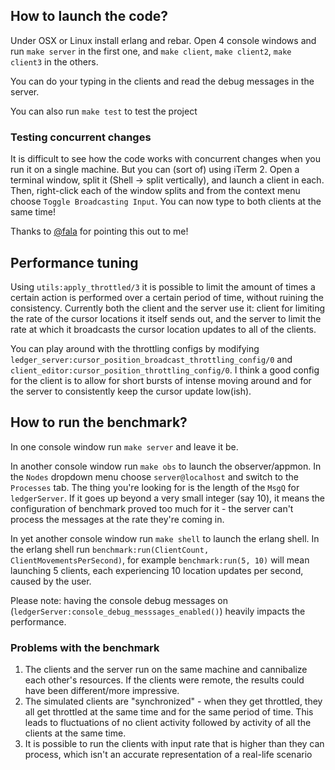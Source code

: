 ## How to launch the code?
Under OSX or Linux install erlang and rebar. Open 4 console windows and run `make server` in the first one, and `make client`, `make client2`, `make client3` in the others.

You can do your typing in the clients and read the debug messages in the server.

You can also run `make test` to test the project

### Testing concurrent changes
It is difficult to see how the code works with concurrent changes when you run it on a single machine. But you can (sort of) using iTerm 2. Open a terminal window, split it (Shell -> split vertically), and launch a client in each. Then, right-click each of the window splits and from the context menu choose `Toggle Broadcasting Input`. You can now type to both clients at the same time!

Thanks to [@fala](https://github.com/fala) for pointing this out to me!

## Performance tuning
Using `utils:apply_throttled/3` it is possible to limit the amount of times a certain action is performed over a certain period of time, without ruining the consistency. Currently both the client and the server use it: client for limiting the rate of the cursor locations it itself sends out, and the server to limit the rate at which it broadcasts the cursor location updates to all of the clients. 

You can play around with the throttling configs by modifying `ledger_server:cursor_position_broadcast_throttling_config/0` and `client_editor:cursor_position_throttling_config/0`. I think a good config for the client is to allow for short bursts of intense moving around and for the server to consistently keep the cursor update low(ish).

## How to run the benchmark?
In one console window run `make server` and leave it be.

In another console window run `make obs` to launch the observer/appmon. In the `Nodes` dropdown menu choose `server@localhost` and switch to the `Processes` tab. The thing you're looking for is the length of the `MsgQ` for `ledgerServer`. If it goes up beyond a very small integer (say 10), it means the configuration of benchmark proved too much for it - the server can't process the messages at the rate they're coming in.

In yet another console window run `make shell` to launch the erlang shell. In the erlang shell run `benchmark:run(ClientCount, ClientMovementsPerSecond)`, for example `benchmark:run(5, 10)` will mean launching 5 clients, each experiencing 10 location updates per second, caused by the user.

Please note: having the console debug messages on (`ledgerServer:console_debug_messsages_enabled()`) heavily impacts the performance.

### Problems with the benchmark
1. The clients and the server run on the same machine and cannibalize each other's resources. If the clients were remote, the results could have been different/more impressive.
1. The simulated clients are "synchronized" - when they get throttled, they all get throttled at the same time and for the same period of time. This leads to fluctuations of no client activity followed by activity of all the clients at the same time.
1. It is possible to run the clients with input rate that is higher than they can process, which isn't an accurate representation of a real-life scenario

